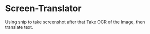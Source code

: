 # Screen-Translator
Using snip to take screenshot after that Take OCR of the Image, then translate text.

